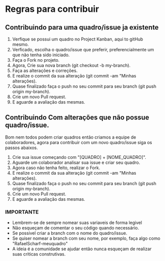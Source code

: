 # Regras para contribuir 

## Contribuindo para uma quadro/issue ja existente
1. Verfique se possui um quadro no Project Kanban, aqui to gitHub mesmo.
2. Verficado, escolha o quadro/issue que preferir, preferencialmente um que não tenha sido iniciado.
3. Faça o Fork no projeto.
4. Agora, Crie sua nova branch (git checkout -b my-branch).
5. Faça as alterações e correções.
6. E realize o commit da sua alteração (git commit -am "Minhas alterações).
7. Quase finalizado faça o push no seu commit para seu branch (git push origin my-branch).
8. Crie um novo Pull request.
9. E aguarde a avaliação das mesmas.


## Contribuindo Com alterações que não possue quadro/issue.
Bom nem todos podem criar quadros então criamos a equipe de colaboradores, agora para contribuir com um novo quadro/issue siga os passos abaixos.
1. Crie sua issue começando com "[QUADRO] + [NOME_QUADRO]".
2. Aguarde um colaborador analisar sua issue e criar seu quadro.
3. Agora caso não tenha feito, realizar o Fork.
4. E realize o commit da sua alteração (git commit -am "Minhas alterações).
5. Quase finalizado faça o push no seu commit para seu branch (git push origin my-branch).
6. Crie um novo Pull request.
7. E aguarde a avaliação das mesmas.

### IMPORTANTE
- Lembrem-se de sempre nomear suas variaveis de forma legivel
- Não esqueçam de comentar o seu código quando necessário.
- Se possivel criar a branch com o nome do quadro/issue.
- Se quiser nomear a branch com seu nome, por exemplo, faça algo como "RafaelScharf-meuquadro"
- A ideia é a comunidade se ajudar então nunca esqueçam de realizar suas criticas construtivas.
